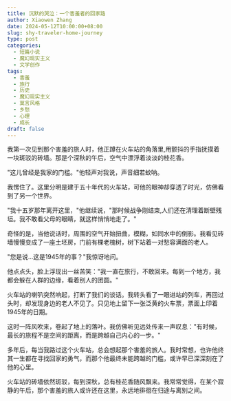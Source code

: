```yaml
---
title: 沉默的哭泣：一个害羞者的回家路
author: Xiaowen Zhang
date: 2024-05-12T10:00:00+08:00
slug: shy-traveler-home-journey
type: post
categories:
  - 短篇小说
  - 魔幻现实主义
  - 文学创作
tags:
  - 害羞
  - 旅行
  - 历史
  - 魔幻现实主义
  - 莫言风格
  - 乡愁
  - 心理
  - 成长
draft: false
---
```


我第一次见到那个害羞的旅人时，他正蹲在火车站的角落里,用颤抖的手指抚摸着一块斑驳的砖墙。那是个深秋的午后，空气中漂浮着淡淡的桂花香。

"这儿曾经是我家的门槛。"他轻声对我说，声音细若蚊呐。

我愣住了。这里分明是建于五十年代的火车站，可他的眼神却穿透了时光，仿佛看到了另一个世界。

"我十五岁那年离开这里，"他继续说，"那时候战争刚结束,人们还在清理着断壁残垣。我不敢看父母的眼睛，就这样悄悄地走了。"

奇怪的是，当他说话时，周围的空气开始扭曲，模糊，如同水中的倒影。我看见砖墙慢慢变成了一座土坯房，门前有棵老槐树，树下站着一对愁容满面的老人。

"您是说...这是1945年的事？"我惊讶地问。

他点点头，脸上浮现出一丝苦笑："我一直在旅行，不敢回来。每到一个地方，我都会躲在人群的边缘，看着别人的团圆。"

火车站的喇叭突然响起，打断了我们的谈话。我转头看了一眼进站的列车，再回过头时，却发现身边的老人不见了。只见地上留下一张泛黄的火车票，票面上印着1945年的日期。

这时一阵风吹来，卷起了地上的落叶。我仿佛听见远处传来一声叹息："有时候，最长的旅程不是空间的距离，而是跨越自己内心的一步。"

多年后，每当我路过这个火车站，总会想起那个害羞的旅人。我时常想，也许他终其一生都在寻找回家的勇气，而那个他最终未能跨越的门槛，或许早已深深刻在了他的心里。

火车站的砖墙依然斑驳，每到深秋，总有桂花香随风飘来。我常常觉得，在某个寂静的午后，那个害羞的旅人或许还在这里，永远地徘徊在归途与离别之间。